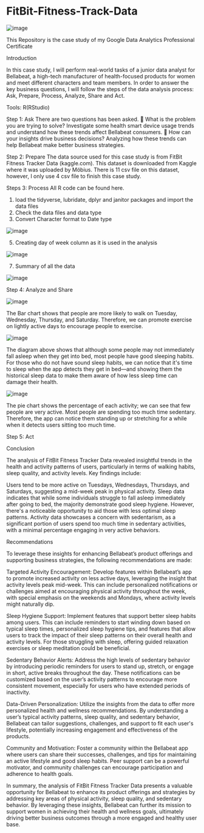 # FitBit-Fitness-Track-Data
 
 ![image](https://github.com/ChrisSHIPINGCHEN/FitBit-Fitness-Track-Data/assets/163215140/6c5dc4b4-a148-4245-b5ce-a400a1134c74)

 
This Repository is the case study of my  Google Data Analytics Professional Certificate

Introduction

In this case study, I will perform real-world tasks of a junior data analyst for Bellabeat, a high-tech manufacturer of health-focused products for women and meet different characters and team members. 
In order to answer the key business questions, I will follow the steps of the data analysis process: Ask, Prepare, Process, Analyze, Share and Act.
 


Tools: R(RStudio)

Step 1: Ask
There are two questions has been asked.
	What is the problem you are trying to solve?
Investigate some health smart device usage trends and understand how these trends affect Bellabeat consumers. 
	How can your insights drive business decisions?
Analyzing how these trends can help Bellabeat make better business strategies.

Step 2: Prepare
	The data source used for this case study is from FitBit Fitness Tracker Data (kaggle.com). This dataset is downloaded from Kaggle where it was uploaded by Möbius. 
	There is 11 csv file on this dataset, however, I only use 4 csv file to finish this case study.

Steps 3: Process
All R code can be found here.
  1. load the tidyverse, lubridate, dplyr and janitor packages and import the data files
  2. Check the data files and data type
  3. Convert Character format to Date type

![image](https://github.com/ChrisSHIPINGCHEN/FitBit-Fitness-Track-Data/assets/163215140/0fa35b0d-6c0c-4735-9f9f-38550a2dc5a3)


  5. Creating day of week column as it is used in the analysis

![image](https://github.com/ChrisSHIPINGCHEN/FitBit-Fitness-Track-Data/assets/163215140/d722c192-a496-4ebc-b3a6-29f6c45a0093)

  7. Summary of all the data


![image](https://github.com/ChrisSHIPINGCHEN/FitBit-Fitness-Track-Data/assets/163215140/37927c74-be7d-4216-ba15-a03689bacdba)

Step 4:  Analyze and Share

![image](https://github.com/ChrisSHIPINGCHEN/FitBit-Fitness-Track-Data/assets/163215140/ae7e71c6-6517-4b84-b474-29522bfd43e1)

The Bar chart shows that people are more likely to walk on Tuesday, Wednesday, Thursday, and Saturday. Therefore, we can promote exercise on lightly active days to encourage people to exercise.


![image](https://github.com/ChrisSHIPINGCHEN/FitBit-Fitness-Track-Data/assets/163215140/1cd6312e-6bd3-4032-9b86-d34ad0bc517d)


The diagram above shows that although some people may not immediately fall asleep when they get into bed, most people have good sleeping habits. For those who do not have sound sleep habits, we can notice that it's time to sleep when the app detects they get in bed—and showing them the historical sleep data to make them aware of how less sleep time can damage their health.


![image](https://github.com/ChrisSHIPINGCHEN/FitBit-Fitness-Track-Data/assets/163215140/5709f673-de21-4c6b-bf66-7ede34125605)

The pie chart shows the percentage of each activity; we can see that few people are very active. Most people are spending too much time sedentary. Therefore, the app can notice them standing up or stretching for a while when it detects users sitting too much time.

Step 5: Act

Conclusion

The analysis of FitBit Fitness Tracker Data revealed insightful trends in the health and activity patterns of users, particularly in terms of walking habits, sleep quality, and activity levels. Key findings include:

Users tend to be more active on Tuesdays, Wednesdays, Thursdays, and Saturdays, suggesting a mid-week peak in physical activity.
Sleep data indicates that while some individuals struggle to fall asleep immediately after going to bed, the majority demonstrate good sleep hygiene. However, there's a noticeable opportunity to aid those with less optimal sleep patterns.
Activity data showcases a concern with sedentarism, as a significant portion of users spend too much time in sedentary activities, with a minimal percentage engaging in very active behaviors.

Recommendations

To leverage these insights for enhancing Bellabeat’s product offerings and supporting business strategies, the following recommendations are made:

Targeted Activity Encouragement: Develop features within Bellabeat’s app to promote increased activity on less active days, leveraging the insight that activity levels peak mid-week. This can include personalized notifications or challenges aimed at encouraging physical activity throughout the week, with special emphasis on the weekends and Mondays, where activity levels might naturally dip.

Sleep Hygiene Support: Implement features that support better sleep habits among users. This can include reminders to start winding down based on typical sleep times, personalized sleep hygiene tips, and features that allow users to track the impact of their sleep patterns on their overall health and activity levels. For those struggling with sleep, offering guided relaxation exercises or sleep meditation could be beneficial.

Sedentary Behavior Alerts: Address the high levels of sedentary behavior by introducing periodic reminders for users to stand up, stretch, or engage in short, active breaks throughout the day. These notifications can be customized based on the user’s activity patterns to encourage more consistent movement, especially for users who have extended periods of inactivity.

Data-Driven Personalization: Utilize the insights from the data to offer more personalized health and wellness recommendations. By understanding a user’s typical activity patterns, sleep quality, and sedentary behavior, Bellabeat can tailor suggestions, challenges, and support to fit each user's lifestyle, potentially increasing engagement and effectiveness of the products.

Community and Motivation: Foster a community within the Bellabeat app where users can share their successes, challenges, and tips for maintaining an active lifestyle and good sleep habits. Peer support can be a powerful motivator, and community challenges can encourage participation and adherence to health goals.

In summary, the analysis of FitBit Fitness Tracker Data presents a valuable opportunity for Bellabeat to enhance its product offerings and strategies by addressing key areas of physical activity, sleep quality, and sedentary behavior. By leveraging these insights, Bellabeat can further its mission to support women in achieving their health and wellness goals, ultimately driving better business outcomes through a more engaged and healthy user base.




